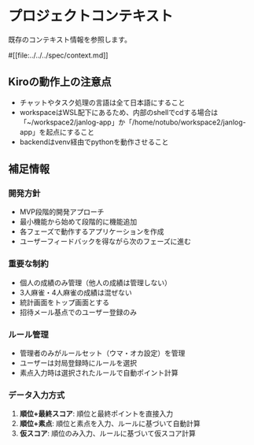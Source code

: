 # プロジェクトコンテキスト

既存のコンテキスト情報を参照します。

#[[file:../../../spec/context.md]]

## Kiroの動作上の注意点
- チャットやタスク処理の言語は全て日本語にすること
- workspaceはWSL配下にあるため、内部のshellでcdする場合は「~/workspace2/janlog-app」か「/home/notubo/workspace2/janlog-app」を起点にすること
- backendはvenv経由でpythonを動作させること

## 補足情報

### 開発方針
- MVP段階的開発アプローチ
- 最小機能から始めて段階的に機能追加
- 各フェーズで動作するアプリケーションを作成
- ユーザーフィードバックを得ながら次のフェーズに進む

### 重要な制約
- 個人の成績のみ管理（他人の成績は管理しない）
- 3人麻雀・4人麻雀の成績は混ぜない
- 統計画面をトップ画面とする
- 招待メール基点でのユーザー登録のみ

### ルール管理
- 管理者のみがルールセット（ウマ・オカ設定）を管理
- ユーザーは対局登録時にルールを選択
- 素点入力時は選択されたルールで自動ポイント計算

### データ入力方式
1. **順位+最終スコア**: 順位と最終ポイントを直接入力
2. **順位+素点**: 順位と素点を入力、ルールに基づいて自動計算
3. **仮スコア**: 順位のみ入力、ルールに基づいて仮スコア計算